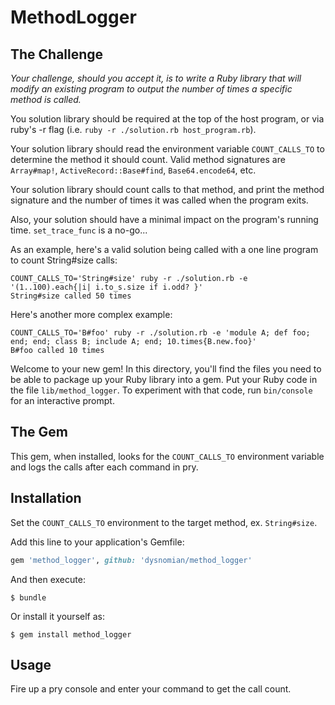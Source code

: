 # MethodLogger

## The Challenge

*Your challenge, should you accept it, is to write a Ruby library that will modify an existing program to output the number of times a specific method is called.*

You solution library should be required at the top of the host program, or via ruby's -r flag (i.e. `ruby -r ./solution.rb host_program.rb`).

Your solution library should read the environment variable `COUNT_CALLS_TO` to determine the method it should count. Valid method signatures are `Array#map!`, `ActiveRecord::Base#find`, `Base64.encode64`, etc.

Your solution library should count calls to that method, and print the method signature and the number of times it was called when the program exits.

Also, your solution should have a minimal impact on the program's running time. `set_trace_func` is a no-go...

As an example, here's a valid solution being called with a one line program to count String#size calls:

    COUNT_CALLS_TO='String#size' ruby -r ./solution.rb -e '(1..100).each{|i| i.to_s.size if i.odd? }'
    String#size called 50 times

Here's another more complex example:

    COUNT_CALLS_TO='B#foo' ruby -r ./solution.rb -e 'module A; def foo; end; end; class B; include A; end; 10.times{B.new.foo}'
    B#foo called 10 times
Welcome to your new gem! In this directory, you'll find the files you need to be able to package up your Ruby library into a gem. Put your Ruby code in the file `lib/method_logger`. To experiment with that code, run `bin/console` for an interactive prompt.

## The Gem

This gem, when installed, looks for the `COUNT_CALLS_TO` environment variable and logs the calls after each command in pry.

## Installation

Set the `COUNT_CALLS_TO` environment to the target method, ex. `String#size`.

Add this line to your application's Gemfile:

```ruby
gem 'method_logger', github: 'dysnomian/method_logger'
```

And then execute:

    $ bundle

Or install it yourself as:

    $ gem install method_logger

## Usage

Fire up a pry console and enter your command to get the call count.

